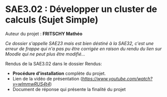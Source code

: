 # SAE3.02 : Développer un cluster de calculs (Sujet Simple)

Auteur du projet : **FRITSCHY Mathéo**

*Ce dossier s'appelle SAE23 mais est bien déstiné à la SAE32, c'est une erreur de frappe qui n'a pas pu être corrigée en raison du rendu du lien sur Moodle qui ne peut plus être modifié...*

Rendus de la SAE3.02 dans le dossier Rendus:

- **Procédure d'installation** complète du projet.
- Lien de la vidéo de présentation (*https://www.youtube.com/watch?v=wImmwRUS4t4*)
- Document de réponse qui présente la finalité du projet
